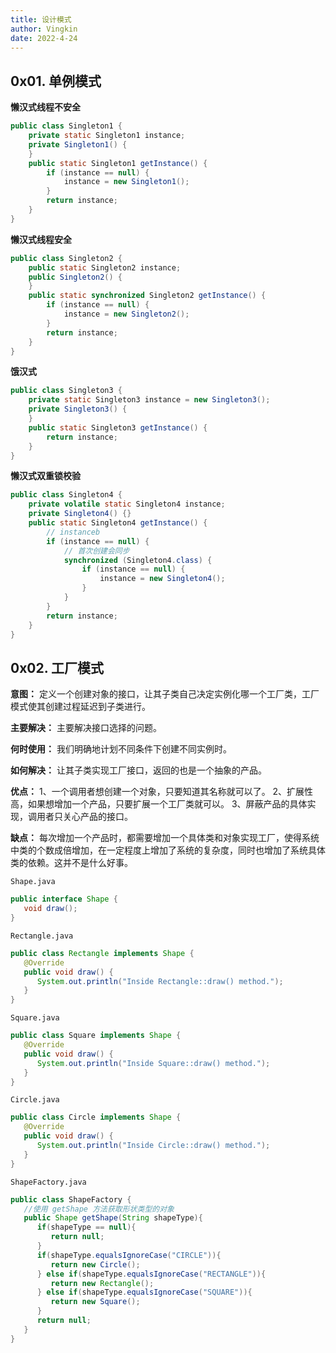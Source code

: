 ```yaml
---
title: 设计模式
author: Vingkin
date: 2022-4-24
---
```


## 0x01. 单例模式

**懒汉式线程不安全**

```java
public class Singleton1 {
    private static Singleton1 instance;
    private Singleton1() {
    }
    public static Singleton1 getInstance() {
        if (instance == null) {
            instance = new Singleton1();
        }
        return instance;
    }
}
```

**懒汉式线程安全**

```java
public class Singleton2 {
    public static Singleton2 instance;
    public Singleton2() {
    }
    public static synchronized Singleton2 getInstance() {
        if (instance == null) {
            instance = new Singleton2();
        }
        return instance;
    }
}
```

**饿汉式**

```java
public class Singleton3 {
    private static Singleton3 instance = new Singleton3();
    private Singleton3() {
    }
    public static Singleton3 getInstance() {
        return instance;
    }
}
```

**懒汉式双重锁校验**

```java
public class Singleton4 {
    private volatile static Singleton4 instance;
    private Singleton4() {}
    public static Singleton4 getInstance() {
        // instanceb
        if (instance == null) {
            // 首次创建会同步
            synchronized (Singleton4.class) {
                if (instance == null) {
                    instance = new Singleton4();
                }
            }
        }
        return instance;
    }
}
```

## 0x02. 工厂模式

**意图：** 定义一个创建对象的接口，让其子类自己决定实例化哪一个工厂类，工厂模式使其创建过程延迟到子类进行。

**主要解决：** 主要解决接口选择的问题。

**何时使用：** 我们明确地计划不同条件下创建不同实例时。

**如何解决：** 让其子类实现工厂接口，返回的也是一个抽象的产品。

**优点：** 1、一个调用者想创建一个对象，只要知道其名称就可以了。 2、扩展性高，如果想增加一个产品，只要扩展一个工厂类就可以。 3、屏蔽产品的具体实现，调用者只关心产品的接口。

**缺点：** 每次增加一个产品时，都需要增加一个具体类和对象实现工厂，使得系统中类的个数成倍增加，在一定程度上增加了系统的复杂度，同时也增加了系统具体类的依赖。这并不是什么好事。

`Shape.java`

```java
public interface Shape {
   void draw();
}
```

`Rectangle.java`

```java
public class Rectangle implements Shape {
   @Override
   public void draw() {
      System.out.println("Inside Rectangle::draw() method.");
   }
}
```

`Square.java`

```java
public class Square implements Shape {
   @Override
   public void draw() {
      System.out.println("Inside Square::draw() method.");
   }
}
```

`Circle.java`

```java
public class Circle implements Shape {
   @Override
   public void draw() {
      System.out.println("Inside Circle::draw() method.");
   }
}
```

`ShapeFactory.java`

```java
public class ShapeFactory {
   //使用 getShape 方法获取形状类型的对象
   public Shape getShape(String shapeType){
      if(shapeType == null){
         return null;
      }        
      if(shapeType.equalsIgnoreCase("CIRCLE")){
         return new Circle();
      } else if(shapeType.equalsIgnoreCase("RECTANGLE")){
         return new Rectangle();
      } else if(shapeType.equalsIgnoreCase("SQUARE")){
         return new Square();
      }
      return null;
   }
}
```

